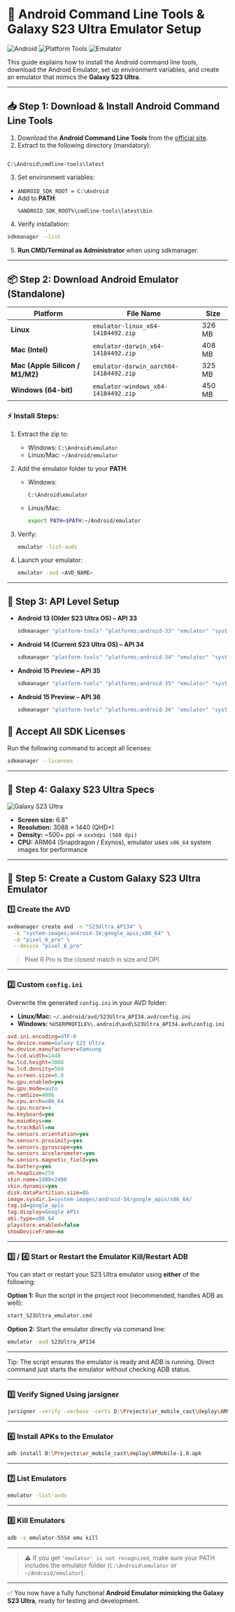 # 📱 Android Command Line Tools & Galaxy S23 Ultra Emulator Setup

![Android](https://img.shields.io/badge/Android-14%2F15-green)
![Platform Tools](https://img.shields.io/badge/Platform%20Tools-Latest-blue)
![Emulator](https://img.shields.io/badge/Emulator-x86_64-orange)

This guide explains how to install the Android command line tools, download the Android Emulator, set up environment variables, and create an emulator that mimics the **Galaxy S23 Ultra**.

---

## 📥 Step 1: Download & Install Android Command Line Tools

1. Download the **Android Command Line Tools** from the [official site](https://developer.android.com/studio#command-tools).  
2. Extract to the following directory (mandatory):
```

C:\Android\cmdline-tools\latest

````
3. Set environment variables:
- `ANDROID_SDK_ROOT = C:\Android`
- Add to **PATH**:
  ```
  %ANDROID_SDK_ROOT%\cmdline-tools\latest\bin
  ```
4. Verify installation:
```bash
sdkmanager --list
````

5. **Run CMD/Terminal as Administrator** when using sdkmanager.

---

## 📦 Step 2: Download Android Emulator (Standalone)

| Platform                        | File Name                              | Size   |
| ------------------------------- | -------------------------------------- | ------ |
| **Linux**                       | `emulator-linux_x64-14184492.zip`      | 326 MB |
| **Mac (Intel)**                 | `emulator-darwin_x64-14184492.zip`     | 408 MB |
| **Mac (Apple Silicon / M1/M2)** | `emulator-darwin_aarch64-14184492.zip` | 325 MB |
| **Windows (64-bit)**            | `emulator-windows_x64-14184492.zip`    | 450 MB |

### ⚡ Install Steps:

1. Extract the zip to:

   * Windows: `C:\Android\emulator`
   * Linux/Mac: `~/Android/emulator`
2. Add the emulator folder to your **PATH**:

   * Windows:

     ```
     C:\Android\emulator
     ```
   * Linux/Mac:

     ```bash
     export PATH=$PATH:~/Android/emulator
     ```
3. Verify:

   ```bash
   emulator -list-avds
   ```
4. Launch your emulator:

   ```bash
   emulator -avd <AVD_NAME>
   ```

---

## 📌 Step 3: API Level Setup

* **Android 13 (Older S23 Ultra OS) – API 33**

  ```bash
  sdkmanager "platform-tools" "platforms;android-33" "emulator" "system-images;android-33;google_apis;x86_64"
  ```

* **Android 14 (Current S23 Ultra OS) – API 34**

  ```bash
  sdkmanager "platform-tools" "platforms;android-34" "emulator" "system-images;android-34;google_apis;x86_64"
  ```

* **Android 15 Preview – API 35**

  ```bash
  sdkmanager "platform-tools" "platforms;android-35" "emulator" "system-images;android-35;google_apis;x86_64"
  ```

* **Android 15 Preview – API 36**

  ```bash
  sdkmanager "platform-tools" "platforms;android-36" "emulator" "system-images;android-36;google_apis;x86_64"
  ```

## 📌 Accept All SDK Licenses
Run the following command to accept all licenses:

```bash
sdkmanager --licenses
```

---

## 📱 Step 4: Galaxy S23 Ultra Specs

![Galaxy S23 Ultra](https://www.samsung.com/global/galaxy/galaxy-s23-ultra/images/galaxy-s23-ultra_kv_img.jpg)

* **Screen size:** 6.8"
* **Resolution:** 3088 × 1440 (QHD+)
* **Density:** ~500+ ppi → `xxxhdpi (560 dpi)`
* **CPU:** ARM64 (Snapdragon / Exynos), emulator uses `x86_64` system images for performance

---

## 🚀 Step 5: Create a Custom Galaxy S23 Ultra Emulator

### 1️⃣ Create the AVD

```bash
avdmanager create avd -n "S23Ultra_API34" \
  -k "system-images;android-34;google_apis;x86_64" \
  -d "pixel_6_pro" \
  --device "pixel_6_pro"
```

> Pixel 6 Pro is the closest match in size and DPI.

---

### 2️⃣ Custom `config.ini`

Overwrite the generated `config.ini` in your AVD folder:

* **Linux/Mac:** `~/.android/avd/S23Ultra_API34.avd/config.ini`
* **Windows:** `%USERPROFILE%\.android\avd\S23Ultra_API34.avd\config.ini`

```ini
avd.ini.encoding=UTF-8
hw.device.name=Galaxy S23 Ultra
hw.device.manufacturer=Samsung
hw.lcd.width=1440
hw.lcd.height=3088
hw.lcd.density=560
hw.screen.size=6.8
hw.gpu.enabled=yes
hw.gpu.mode=auto
hw.ramSize=4096
hw.cpu.arch=x86_64
hw.cpu.ncore=4
hw.keyboard=yes
hw.mainKeys=no
hw.trackBall=no
hw.sensors.orientation=yes
hw.sensors.proximity=yes
hw.sensors.gyroscope=yes
hw.sensors.accelerometer=yes
hw.sensors.magnetic_field=yes
hw.battery=yes
vm.heapSize=256
skin.name=1080x2400
skin.dynamic=yes
disk.dataPartition.size=8G
image.sysdir.1=system-images/android-34/google_apis/x86_64/
tag.id=google_apis
tag.display=Google APIs
abi.type=x86_64
playstore.enabled=false
showDeviceFrame=no
```

---

### 3️⃣ / 4️⃣ Start or Restart the Emulator Kill/Restart ADB

You can start or restart your S23 Ultra emulator using **either** of the following:

**Option 1:** Run the script in the project root (recommended, handles ADB as well):

```cmd
start_S23Ultra_emulator.cmd
```

**Option 2:** Start the emulator directly via command line:

```bash
emulator -avd S23Ultra_API34
```

---

Tip: The script ensures the emulator is ready and ADB is running.
Direct command just starts the emulator without checking ADB status.

---

### 5️⃣ Verify Signed Using jarsigner

```bash
jarsigner -verify -verbose -certs D:\Projects\ar_mobile_cast\deploy\ARMobile-1.0.apk
```

---

### 6️⃣ Install APKs to the Emulator

```bash
adb install D:\Projects\ar_mobile_cast\deploy\ARMobile-1.0.apk
```

---

### 7️⃣ List Emulators

```bash
emulator -list-avds
```

---

### 8️⃣ Kill Emulators

```bash
adb -s emulator-5554 emu kill
```

---

> ⚠️ If you get `'emulator' is not recognized`, make sure your PATH includes the emulator folder (`C:\Android\emulator` or `~/Android/emulator`).

---

✅ You now have a fully functional **Android Emulator mimicking the Galaxy S23 Ultra**, ready for testing and development.
